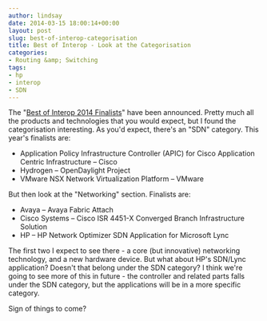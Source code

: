 ```yaml
---
author: lindsay
date: 2014-03-15 18:00:14+00:00
layout: post
slug: best-of-interop-categorisation
title: Best of Interop - Look at the Categorisation
categories:
- Routing &amp; Switching
tags:
- hp
- interop
- SDN
---
```


The "[Best of Interop 2014 Finalists](http://www.informationweek.com/interop/best-of-interop-finalists-announced-for-2014/d/d-id/1127676)" have been announced. Pretty much all the products and technologies that you would expect, but I found the categorisation interesting. As you'd expect, there's an "SDN" category. This year's finalists are:

* Application Policy Infrastructure Controller (APIC) for Cisco Application Centric Infrastructure – Cisco
* Hydrogen – OpenDaylight Project
* VMware NSX Network Virtualization Platform – VMware

But then look at the "Networking" section. Finalists are:

* Avaya – Avaya Fabric Attach
* Cisco Systems – Cisco ISR 4451-X Converged Branch Infrastructure Solution
* HP – HP Network Optimizer SDN Application for Microsoft Lync

The first two I expect to see there - a core (but innovative) networking technology, and a new hardware device. But what about HP's SDN/Lync application? Doesn't that belong under the SDN category? I think we're going to see more of this in future - the controller and related parts falls under the SDN category, but the applications will be in a more specific category.

Sign of things to come?
